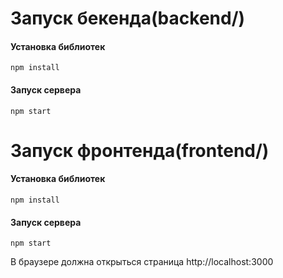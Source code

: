 <h1>Запуск бекенда(backend/)</h1>
<h4>Установка библиотек</h4>

```
npm install
```
<h4>Запуск сервера</h4>

```
npm start
```

<h1>Запуск фронтенда(frontend/)</h1>
<h4>Установка библиотек</h4>

```
npm install
```
<h4>Запуск сервера</h4>

```
npm start
```
<p>В браузере должна открыться страница http://localhost:3000</p>